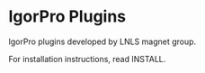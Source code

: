 # IgorPro Plugins

IgorPro plugins developed by LNLS magnet group.

For installation instructions, read INSTALL.

